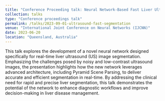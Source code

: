 ```yaml
---
title: "Conference Proceeding talk: Neural Network-Based Fast Liver Ultrasound Image Segmentation"
collection: talks
type: "Conference proceedings talk"
permalink: /talks/2023-09-01-ultrasound-fast-segmentation
venue: "International Joint Conference on Neural Networks (IJCNN)"
date: 2023-06-20
location: "Queensland, Australia"
---
```

 This talk explores the development of a novel neural network designed specifically for real-time liver ultrasound (US) image segmentation. Emphasizing the challenges posed by noisy and low-contrast ultrasound images, the presentation highlights how the new network leverages advanced architecture, including Pyramid Scene Parsing, to deliver accurate and efficient segmentation in real-time. By addressing the clinical need for rapid and precise liver segmentation, this talk demonstrates the potential of the network to enhance diagnostic workflows and improve decision-making in liver disease management.
